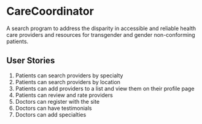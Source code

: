 # CareCoordinator

A search program to address the disparity in accessible and reliable health care providers and resources for transgender and gender non-conforming patients.

## User Stories

1. Patients can search providers by specialty
2. Patients can search providers by location
3. Patients can add providers to a list and view them on their profile page
4. Patients can review and rate providers
5. Doctors can register with the site
6. Doctors can have testimonials
7. Doctors can add specialties
